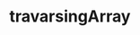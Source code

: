 # travarsingArray

<!-- echo "# travarsingArray" >> README.md
  git init
  git add README.md
  git commit -m "first commit"
  git branch -M main
  git remote add origin https://github.com/Jahirul-Islam-Jantu/travarsingArray.git
  git push -u origin main
  git remote add origin https://github.com/Jahirul-Islam-Jantu/travarsingArray.git
  git branch -M main
  git push -u origin main
   -->
